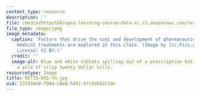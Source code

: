 ```yaml
---
content_type: resource
description: ''
file: /media/https%3A/open-learning-course-data-rc.s3.amazonaws.com/res-15-005-healthcare-finance-spring-2019/227439e0f004c9e05401bfc9a552c34e_MIT15-005-th.jpg
file_type: image/jpeg
image_metadata:
  caption: 'Factors that drive the cost and development of pharmaceutical drugs and
    medical treatments are explored in this class. (Image by [cc.Pics.com](http://www.ccpixs.com/).
    License: CC BY.)'
  credit: ''
  image-alt: Blue and white tablets spilling out of a prescription bottle on top of
    a pile of crisp twenty dollar bills.
resourcetype: Image
title: MIT15-005-th.jpg
uid: 227439e0-f004-c9e0-5401-bfc9a552c34e
---
```

